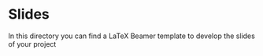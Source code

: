 # Slides

In this directory you can find a LaTeX Beamer template to develop the slides of your project
